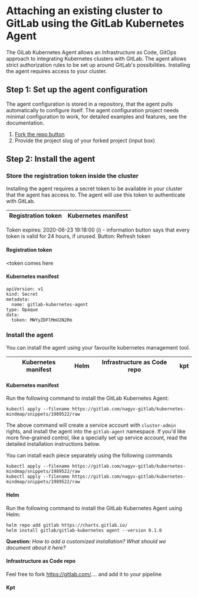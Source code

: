 # Attaching an existing cluster to GitLab using the GitLab Kubernetes Agent

The GiLab Kubernetes Agent allows an Infrastructure as Code, GitOps approach to integrating Kubernetes clusters with GitLab. The agent allows strict authorization rules to be set up around GitLab's possibilities. Installing the agent requires access to your cluster.

## Step 1: Set up the agent configuration

The agent configuration is stored in a repository, that the agent pulls automatically to configure itself. The agent configuration project needs minimal configuration to work, for detailed examples and features, see the documentation.

1. [Fork the repo button](https://gitlab.com/gitlab-org/cluster-integration/gitlab-agent/-/forks/new)
2. Provide the project slug of your forked project (input box)

## Step 2: Install the agent

### Store the registration token inside the cluster

Installing the agent requires a secret token to be available in your cluster that the agent has access to. The agent will use this token to authenticate with GitLab.

| Registration token | Kubernetes manifest |
| -- | -- |

Token expires: 2020-06-23 19:18:00 (i) - information button says that every token is valid for 24 hours, if unused.
Button: Refresh token

#### Registration token

&lt;token comes here

#### Kubernetes manifest

```
apiVersion: v1
kind: Secret
metadata:
  name: gitlab-kubernetes-agent
type: Opaque
data:
  token: MWYyZDFlMmU2N2Rm
```

### Install the agent

You can install the agent using your favourite kubernetes management tool.

| Kubernetes manifest | Helm | Infrastructure as Code repo | kpt |
| -- | -- | -- | -- |

#### Kubernetes manifest

Run the following command to install the GitLab Kubernetes Agent:

`kubectl apply --filename https://gitlab.com/nagyv-gitlab/kubernetes-mindmap/snippets/1989522/raw`

The above command will create a service account with `cluster-admin` rights, and install the agent into the `gitlab-agent` namespace. If you'd like more fine-grained control, like a specially set up service account, read the detailed installation instructions below.

You can install each piece separately using the following commands

```
kubectl apply --filename https://gitlab.com/nagyv-gitlab/kubernetes-mindmap/snippets/1989522/raw
kubectl apply --filename https://gitlab.com/nagyv-gitlab/kubernetes-mindmap/snippets/1989522/raw
```

#### Helm

Run the following command to install the GitLab Kubernetes Agent using Helm:

```
helm repo add gitlab https://charts.gitlab.io/
helm install gitlab/gitlab-kubernetes agent --version 0.1.0
```

**Question:** _How to add a customized installation? What should we document about it here?_

#### Infrastructure as Code repo

Feel free to fork https://gitlab.com/.... and add it to your pipeline

#### Kpt
